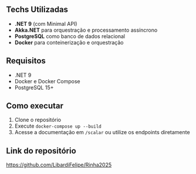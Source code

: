 ## Techs Utilizadas

- **.NET 9** (com Minimal API)
- **Akka.NET** para orquestração e processamento assíncrono
- **PostgreSQL** como banco de dados relacional
- **Docker** para conteinerização e orquestração

## Requisitos

- .NET 9
- Docker e Docker Compose
- PostgreSQL 15+

## Como executar

1. Clone o repositório
2. Execute `docker-compose up --build`
3. Acesse a documentação em `/scalar` ou utilize os endpoints diretamente

## Link do repositório

https://github.com/LibardiFelipe/Rinha2025
